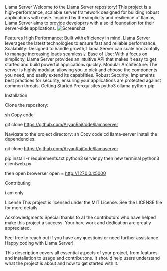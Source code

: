 Llama Server
Welcome to the Llama Server repository! This project is a high-performance, scalable server framework designed for building robust applications with ease. Inspired by the simplicity and resilience of llamas, Llama Server aims to provide developers with a solid foundation for their server-side applications.
![Screenshot](https://github.com/AryanRajCode/llamaserver/assets/168881081/5c7af8d7-1166-4e16-b020-38ff9586d183)




Features
High Performance: Built with efficiency in mind, Llama Server leverages the latest technologies to ensure fast and reliable performance.
Scalability: Designed to handle growth, Llama Server can scale horizontally to manage increasing loads seamlessly.
Ease of Use: With a focus on simplicity, Llama Server provides an intuitive API that makes it easy to get started and build powerful applications quickly.
Modular Architecture: The server is highly modular, allowing you to pick and choose the components you need, and easily extend its capabilities.
Robust Security: Implements best practices for security, ensuring your applications are protected against common threats.
Getting Started
Prerequisites
pytho3
ollama
python-pip


Installation


Clone the repository:

sh
Copy code

git clone https://github.com/AryanRajCode/llamaserver

Navigate to the project directory:
sh
Copy code
cd llama-server
Install the dependencies:

git clone https://github.com/AryanRajCode/llamaserver

pip install -r requirements.txt
python3 server.py
then new terminal
python3 clientweb.py

then open browerser open = http://127.0.0.1:5000





Contributing

i am only

License
This project is licensed under the MIT License. See the LICENSE file for more details.

Acknowledgments
Special thanks to all the contributors who have helped make this project a success. Your hard work and dedication are greatly appreciated.

Feel free to reach out if you have any questions or need further assistance. Happy coding with Llama Server!

This description covers all essential aspects of your project, from features and installation to usage and contributions. It should help users understand what the project is about and how to get started with it.





